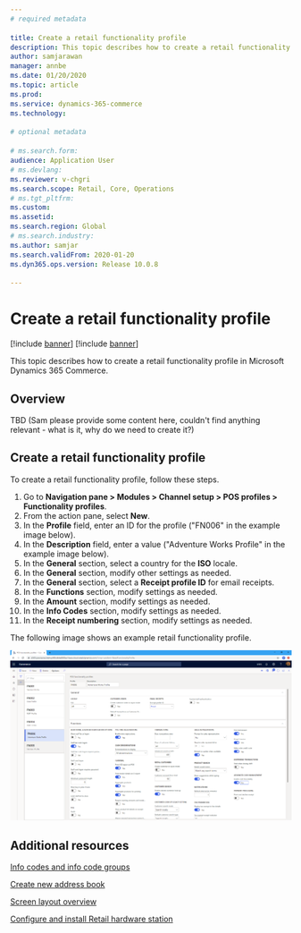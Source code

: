 ```yaml
---
# required metadata

title: Create a retail functionality profile
description: This topic describes how to create a retail functionality profile in Microsoft Dynamics 365 Commerce.
author: samjarawan
manager: annbe
ms.date: 01/20/2020
ms.topic: article
ms.prod: 
ms.service: dynamics-365-commerce
ms.technology: 

# optional metadata

# ms.search.form: 
audience: Application User
# ms.devlang: 
ms.reviewer: v-chgri
ms.search.scope: Retail, Core, Operations
# ms.tgt_pltfrm: 
ms.custom: 
ms.assetid: 
ms.search.region: Global
# ms.search.industry: 
ms.author: samjar
ms.search.validFrom: 2020-01-20
ms.dyn365.ops.version: Release 10.0.8

---
```

# Create a retail functionality profile

[!include [banner](../includes/preview-banner.md)]
[!include [banner](../includes/banner.md)]

This topic describes how to create a retail functionality profile in Microsoft Dynamics 365 Commerce.

## Overview

TBD (Sam please provide some content here, couldn't find anything relevant - what is it, why do we need to create it?)

## Create a retail functionality profile

To create a retail functionality profile, follow these steps.

1. Go to **Navigation pane \> Modules \> Channel setup \> POS profiles \> Functionality profiles**.
1. From the action pane, select **New**.
1. In the **Profile** field, enter an ID for the profile ("FN006" in the example image below).
1. In the **Description** field, enter a value ("Adventure Works Profile" in the example image below).
1. In the **General** section, select a country for the **ISO** locale.
1. In the **General** section, modify other settings as needed.
1. In the **General** section, select a **Receipt profile ID** for email receipts.
1. In the **Functions** section, modify settings as needed.
1. In the **Amount** section, modify settings as needed.
1. In the **Info Codes** section, modify settings as needed.
1. In the **Receipt numbering** section, modify settings as needed. 
  
The following image shows an example retail functionality profile.
  
![Retail functionality profile example](media/retail-functionality-profile.png)

## Additional resources

[Info codes and info code groups](../retail/info-codes-retail.md?toc=/dynamics365/commerce/toc.json)  		  

[Create new address book](new-address-book.md) 

[Screen layout overview](../retail/pos-screen-layouts.md?toc=/dynamics365/commerce/toc.json)		  

[Configure and install Retail hardware station](../retail/retail-hardware-station-configuration-installation.md?toc=/dynamics365/commerce/toc.json) 
